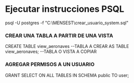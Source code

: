 # Ejecutar instrucciones PSQL

psql -U postgres -f "C:\MENSEST\crear_usuario_system.sql"

### CREAR UNA TABLA A PARTIR DE UNA VISTA
CREATE TABLE view_aeronaves --TABLA A CREAR
AS TABLE view_aeronaves; --TABLA O VISTA A COPIAR


### AGREGAR PERMISOS A UN USUARIO
GRANT SELECT ON ALL TABLES IN SCHEMA public TO user;
